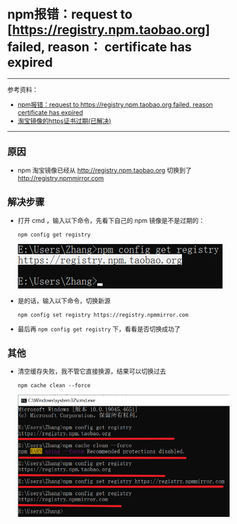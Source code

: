 # npm报错：request to [https://registry.npm.taobao.org] failed, reason： certificate has expired

---

参考资料：
- [npm报错：request to https://registry.npm.taobao.org failed, reason certificate has expired](http://t.csdnimg.cn/Fxf3k)
- [淘宝镜像的https证书过期(已解决)](https://www.cnblogs.com/ll666/p/18089299)


---

## 原因

- npm 淘宝镜像已经从 http://registry.npm.taobao.org 切换到了 http://registry.npmmirror.com

## 解决步骤

- 打开 cmd ，输入以下命令，先看下自己的 npm 镜像是不是过期的：

    ```
    npm config get registry
    ```
    ![alt text](../../static/img/GenerateSite/TaobaoNpmOutOfDate/1-查看npm镜像_2024-07-26_20-31-27.png)

- 是的话，输入以下命令，切换新源

    ```
    npm config set registry https://registry.npmmirror.com
    ```
- 最后再 ` npm config get registry ` 下，看看是否切换成功了

## 其他

- 清空缓存失败，我不管它直接换源，结果可以切换过去

    ```
    npm cache clean --force
    ```
   ![alt text](../../static/img/GenerateSite/TaobaoNpmOutOfDate/直接设置_2024-07-26_20-40-53.png)
